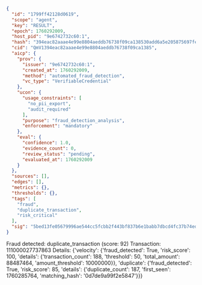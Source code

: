 ```json
{
  "id": "1799ff42128d0619",
  "scope": "agent",
  "key": "RESULT",
  "epoch": 1760292009,
  "host_pid": "9e6742732c60:1",
  "hash": "394eac82aaae4e99e8804aeddb76738f09ca138530add6a5e205875697fe82f6",
  "cid": "QmV1394eac82aaae4e99e8804aeddb76738f09ca1385",
  "aicp": {
    "prov": {
      "issuer": "9e6742732c60:1",
      "created_at": 1760292009,
      "method": "automated_fraud_detection",
      "vc_type": "VerifiableCredential"
    },
    "ucon": {
      "usage_constraints": [
        "no_pii_export",
        "audit_required"
      ],
      "purpose": "fraud_detection_analysis",
      "enforcement": "mandatory"
    },
    "eval": {
      "confidence": 1.0,
      "evidence_count": 0,
      "review_status": "pending",
      "evaluated_at": 1760292009
    }
  },
  "sources": [],
  "edges": [],
  "metrics": {},
  "thresholds": {},
  "tags": [
    "fraud",
    "duplicate_transaction",
    "risk_critical"
  ],
  "sig": "5bed13fe05679996ae544cc5fcbb2f443bf837b6e1babb7dbcd4fc37b74ed729"
}
```

Fraud detected: duplicate_transaction (score: 92)
Transaction: 111000027737863
Details: {'velocity': {'fraud_detected': True, 'risk_score': 100, 'details': {'transaction_count': 188, 'threshold': 50, 'total_amount': 88487464, 'amount_threshold': 10000000}}, 'duplicate': {'fraud_detected': True, 'risk_score': 85, 'details': {'duplicate_count': 187, 'first_seen': 1760285764, 'matching_hash': '0d7de9a99f2e5847'}}}